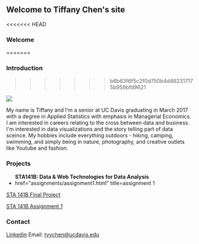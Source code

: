 ## Welcome to Tiffany Chen's site

<<<<<<< HEAD
### Welcome
=======
### Introduction
>>>>>>> b6b63f6f5c2f0d750b4d462317175b959bfd9621
<img src="images/tiff.jpg">

My name is Tiffany and I'm a senior at UC Davis graduating in March 2017 with a degree in Applied Statistics with emphasis in Managerial Economics. I am interested in careers relating to the cross between data and business. I'm interested in data visualizations and the story telling part of data sceince. My hobbies include everything outdoors - hiking, camping, swimming, and simply being in nature, photography, and creative outlets like Youtube and fashion.


###  Projects
<ul>
<b>STA141B: Data & Web Technologies for Data Analysis</b>
<li><a> href="assignments/assignment1.html" title=assignment 1</a></li>

</ul>

[STA 141B Final Project](https://github.com/itstiffchen/sta141proj)

[STA 141B Assignment 1](https://github.com/itstiffchen/itstiffchen.github.io/blob/master/assignment1.ipynb)

###  Contact
[Linkedin](https://linkedin.com/in/tiffchenn)
Email: tyychen@ucdavis.edu

